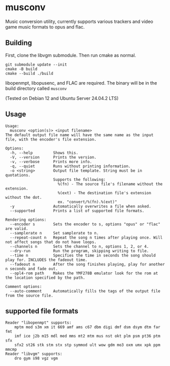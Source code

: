 # musconv
Music conversion utility, currently supports various trackers and video game music formats to opus and flac.

## Building
First, clone the libvgm submodule.
Then run cmake as normal.
```
git submodule update --init
cmake -B build
cmake --build ./build
```
libopenmpt, libopusenc, and FLAC are required. 
The binary will be in the build directory called `musconv`

(Tested on Debian 12 and Ubuntu Server 24.04.2 LTS)

## Usage
```
Usage:
  musconv <option(s)> <input filename>
The default output file name will have the same name as the input file, with the encoder's file extension.

Options:
  -h, --help         Shows this.
  -V, --version      Prints the version.
  -v, --verbose      Prints more info.
  -q, --quiet        Runs without printing information.
  -o <string>        Output file template. String must be in quotations.
                     Supports the following:
                       %(fn) - The source file's filename without the extension.
                       %(ext) - The destination file's extension without the dot.
                       ex. "convert/%(fn).%(ext)"
  -y                 Automatically overwrites a file when asked.
  --supported        Prints a list of supported file formats.

Rendering options:
  --encoder s        Sets the encoder to s, options "opus" or "flac" are valid.
  --samplerate n     Set samplerate to n.
  --repeat-count n   Repeat the song n times after playing once. Will not affect songs that do not have loops.
  --channels n       Sets the channel to n, options 1, 2, or 4.
  --dry-run          Run the program, skipping writing to file.
  --time n           Specifies the time in seconds the song should play for. INCLUDES the fadeout time.
  --fadeout n        After the song finishes playing, play for another n seconds and fade out.
  --opl4-rom path    Makes the YMF278B emulator look for the rom at the location specified by the path.

Comment options:
  --auto-comment     Automatically fills the tags of the output file from the source file.
```

## supported file formats
```
Reader "libopenmpt" supports:
    mptm mod s3m xm it 669 amf ams c67 dbm digi dmf dsm dsym dtm far fmt
    imf ice j2b m15 mdl med mms mt2 mtm mus nst okt plm psm pt36 ptm sfx
    sfx2 st26 stk stm stx stp symmod ult wow gdm mo3 oxm umx xpk ppm mmcmp
Reader "libvgm" supports:
    dro gym s98 vgz vgm
```
